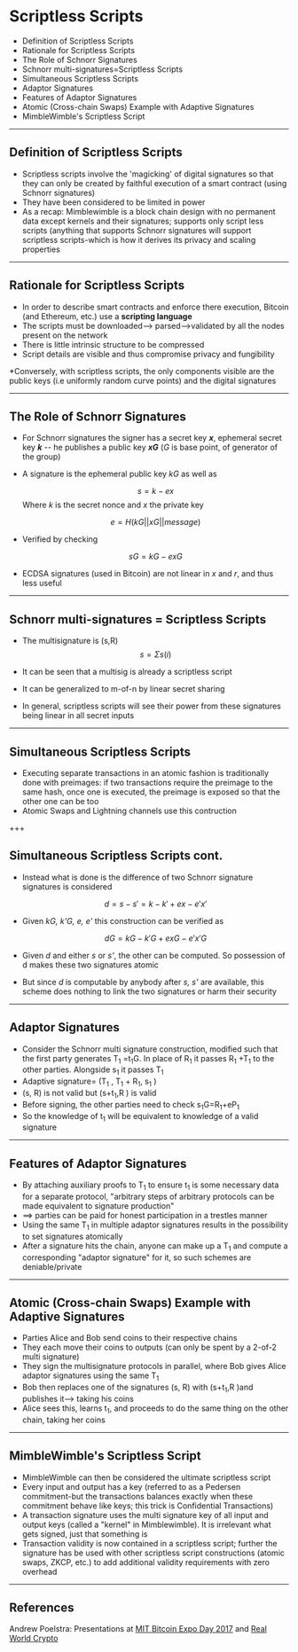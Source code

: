 # Scriptless Scripts

- Definition of Scriptless Scripts 
- Rationale for Scriptless Scripts 
- The Role of Schnorr Signatures
- Schnorr multi-signatures=Scriptless Scripts
- Simultaneous Scriptless Scripts
- Adaptor Signatures
- Features of Adaptor Signatures
- Atomic (Cross-chain Swaps) Example with Adaptive Signatures
- MimbleWimble's Scriptless Script

---

## Definition of Scriptless Scripts 

- Scriptless scripts involve the 'magicking' of digital signatures so that they can only be created by faithful execution of a smart contract (using Schnorr signatures)
- They have been considered to be limited in power
- As a recap: Mimblewimble is a block chain design with no permanent data except kernels and their signatures; supports only script less scripts (anything that supports Schnorr signatures will support scriptless scripts-which is how it derives its privacy and scaling properties

---

## Rationale for Scriptless Scripts 

- In order to describe smart contracts and enforce there execution, Bitcoin (and Ethereum, etc.) use a **scripting language**
- The scripts must be downloaded--> parsed-->validated by all the nodes present on the network 
- There is little intrinsic structure to be compressed 
- Script details are visible and thus compromise privacy and fungibility 

*Conversely, with scriptless scripts, the only components visible are the public keys (i.e uniformly random curve points) and the digital signatures

---

## The Role of Schnorr Signatures 

- For Schnorr signatures the signer has a secret key ***x***, ephemeral secret key ***k*** -- he publishes a public key ***xG*** (*G* is base point, of generator of the group)

- A signature is the ephemeral public key *kG* as well as 

  $$
  s=k-ex
  $$
  Where *k* is the secret nonce and *x* the private key

  $$
  e=H(kG||xG||message)
  $$

- Verified by checking 

  $$
  sG=kG-exG
  $$

- ECDSA signatures (used in Bitcoin) are not linear in *x* and *r*, and thus less useful  

---

## Schnorr multi-signatures = Scriptless Scripts

- The multisignature is (s,R) 
  $$
  s=Σs(i)
  $$

- It can be seen that a multisig is already a scriptless script
- It can be generalized to m-of-n by linear secret sharing 
- In general, scriptless scripts will see their power from these signatures being linear in all secret inputs 

---

## Simultaneous Scriptless Scripts 

- Executing separate transactions in an atomic fashion is traditionally done with preimages: if two transactions require the preimage to the same hash, once one is executed, the preimage is exposed so that the other one can be too 
- Atomic Swaps and Lightning channels use this contruction 

+++

## Simultaneous Scriptless Scripts cont.

- Instead what is done is the difference of two Schnorr signature signatures is considered

  $$
  d=s-s'=k-k'+ex-e'x'
  $$

- Given *kG, k'G, e, e'* this construction can be verified as 

  $$
  dG=kG-k'G+exG-e'x'G
  $$



- Given *d* and either *s* or *s'*, the other can be computed. So possession of d makes these two signatures atomic
- But since *d* is computable by anybody after *s, s'* are available, this scheme does nothing to link the two signatures or harm their security

---

## Adaptor Signatures 

- Consider the Schnorr multi signature construction, modified such that the first party generates T<sub>1</sub> =t<sub>1</sub>G. In place of R<sub>1</sub> it passes R<sub>1</sub> +T<sub>1</sub>  to the other parties. Alongside s<sub>1</sub> it passes T<sub>1</sub> 
- Adaptive signature= (T<sub>1</sub> , T<sub>1</sub>  + R<sub>1</sub>, s<sub>1</sub>  ) 
- (s, R) is not valid but (s+t<sub>1</sub>,R ) is valid
- Before signing, the other parties need to check s<sub>1</sub>G=R<sub>1</sub>+eP<sub>1</sub>   
- So the knowledge of t<sub>1</sub> will be equivalent to knowledge of a valid signature 

---

## Features of Adaptor Signatures 

- By attaching auxiliary proofs to T<sub>1</sub>  to ensure t<sub>1</sub> is some necessary data for a separate protocol, "arbitrary steps of arbitrary protocols can be made equivalent to signature production"
- ==> parties can be paid for honest participation in a trestles manner
- Using the same T<sub>1</sub>  in multiple adaptor signatures results in the possibility to set signatures atomically 
- After a signature hits the chain, anyone can make up a T<sub>1</sub> and compute a corresponding "adaptor signature" for it, so such schemes are deniable/private

---

## Atomic (Cross-chain Swaps) Example with Adaptive Signatures

- Parties Alice and Bob send coins to their respective chains
- They each move their coins to outputs (can only be spent by a 2-of-2 multi signature)
- They sign the multisignature protocols in parallel, where Bob gives Alice adaptor signatures using the same T<sub>1</sub> 
- Bob then replaces one of the signatures (s, R) with (s+t<sub>1</sub>,R )and publishes it--> taking his coins
- Alice sees this, learns t<sub>1</sub>, and proceeds to do the same thing on the other chain, taking her coins

---

## MimbleWimble's Scriptless Script

- MimbleWimble can then be considered the ultimate scriptless script 
- Every input and output has a key (referred to as a Pedersen commitment-but the transactions balances exactly when these commitment behave like keys; this trick is Confidential Transactions)
- A transaction signature uses the multi signature key of all input and output keys (called a "kernel" in Mimblewimble). It is irrelevant what gets signed, just that something is 
- Transaction validity is now contained in a scriptless script; further the signature has be used with other scriptless script constructions (atomic swaps, ZKCP, etc.) to add additional validity requirements with zero overhead

---

## References 

Andrew Poelstra: Presentations at [MIT Bitcoin Expo Day 2017](https://www.youtube.com/watch?v=0mVOq1jaR1U&feature=youtu.be&t=39m20s) and [Real World Crypto](https://www.youtube.com/watch?v=ovCBT1gyk9c&t=0s) 
